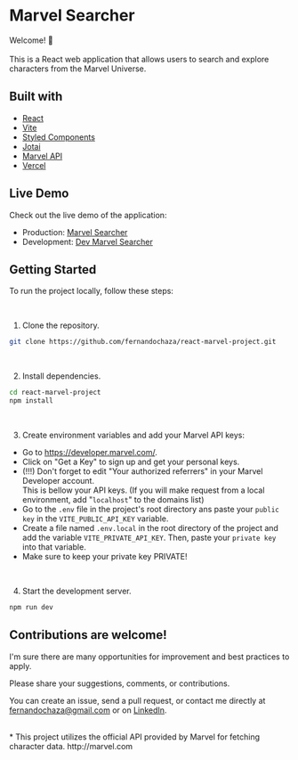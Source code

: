 # Marvel Searcher

Welcome! 👋  
<br>
This is a React web application that allows users to search and explore characters from the Marvel Universe.

## Built with

- [React](https://reactjs.org/)
- [Vite](https://vitejs.dev/)
- [Styled Components](https://styled-components.com/)
- [Jotai](https://jotai.org/)
- [Marvel API](https://developer.marvel.com/)
- [Vercel](https://vercel.com/)

## Live Demo

Check out the live demo of the application:

- Production: [Marvel Searcher](https://react-marvel-searcher.vercel.app/)
- Development: [Dev Marvel Searcher](https://dev-react-marvel-searcher.vercel.app/)

## Getting Started

To run the project locally, follow these steps:

<br>

1. Clone the repository.

```bash
git clone https://github.com/fernandochaza/react-marvel-project.git
```

<br>

2. Install dependencies.

```bash
cd react-marvel-project
npm install
```

<br>

3. Create environment variables and add your Marvel API keys:

- Go to https://developer.marvel.com/.  
- Click on "Get a Key" to sign up and get your personal keys.  
- (!!!) Don't forget to edit "Your authorized referrers" in your Marvel Developer account.  
This is bellow your API keys. (If you will make request from a local environment, add "`localhost`" to the domains list)
- Go to the `.env` file in the project's root directory ans paste your `public key` in the `VITE_PUBLIC_API_KEY` variable.  
- Create a file named `.env.local` in the root directory of the project and add the variable `VITE_PRIVATE_API_KEY`. Then, paste your `private key` into that variable.  
- Make sure to keep your private key PRIVATE!  

<br>

4. Start the development server.
```bash
npm run dev
```

## Contributions are welcome!

I'm sure there are many opportunities for improvement and best practices to apply.  

Please share your suggestions, comments, or contributions.  

You can create an issue, send a pull request, or contact me directly at fernandochaza@gmail.com or on [LinkedIn](https://www.linkedin.com/in/fernandochazarreta).  

<br>
* This project utilizes the official API provided by Marvel for fetching character data. 
http://marvel.com